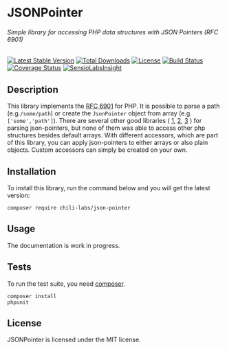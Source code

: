# JSONPointer
###### Simple library for accessing PHP data structures with JSON Pointers (RFC 6901)

[![Latest Stable Version](https://img.shields.io/packagist/v/chili-labs/json-pointer.svg?style=flat&label=stable)](https://packagist.org/packages/chili-labs/json-pointer)
[![Total Downloads](https://img.shields.io/packagist/dt/chili-labs/json-pointer.svg?style=flat)](https://packagist.org/packages/chili-labs/json-pointer)
[![License](https://img.shields.io/packagist/l/chili-labs/json-pointer.svg?style=flat)](https://packagist.org/packages/chili-labs/json-pointer)
[![Build Status](https://secure.travis-ci.org/chili-labs/json-pointer.png?branch=master)](http://travis-ci.org/chili-labs/json-pointer)
[![Coverage Status](https://img.shields.io/coveralls/chili-labs/json-pointer.svg?style=flat)](https://coveralls.io/r/chili-labs/json-pointer?branch=master)
[![SensioLabsInsight](https://insight.sensiolabs.com/projects/25634e78-a742-45f4-bf23-cd6f48536e3e/mini.png)](https://insight.sensiolabs.com/projects/25634e78-a742-45f4-bf23-cd6f48536e3e)

## Description

This library implements the [RFC 6901](https://tools.ietf.org/html/rfc6901) for PHP. It is possible to 
parse a path (e.g.```/some/path```) or create the ```JsonPointer``` object from array (e.g. ```['some','path']```).
There are several other good libraries (
[1](https://github.com/gamringer/JSONPointer), 
[2](https://github.com/webnium/php-json-pointer),
[3](https://github.com/raphaelstolt/php-jsonpointer)
) for parsing json-pointers, but none of 
them was able to access other php structures besides default arrays. With different accessors, which are part of this
library, you can apply json-pointers to either arrays or also plain objects. Custom accessors can simply be created
on your own.

## Installation

To install this library, run the command below and you will get the latest
version:

    composer require chili-labs/json-pointer

## Usage

The documentation is work in progress.

## Tests

To run the test suite, you need [composer](http://getcomposer.org).

    composer install
    phpunit

## License

JSONPointer is licensed under the MIT license.


